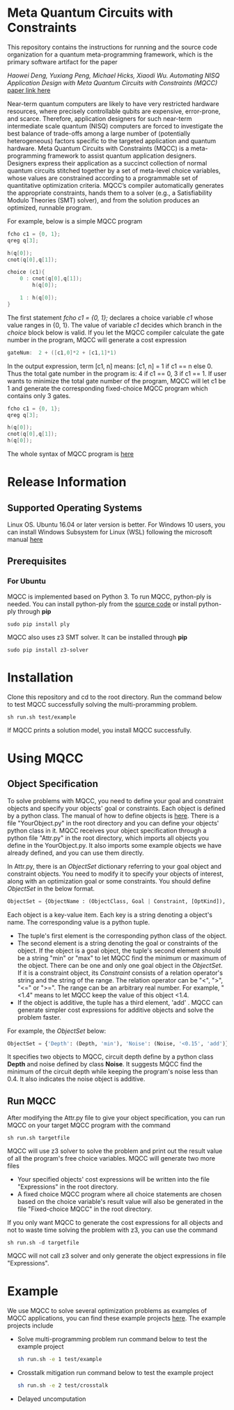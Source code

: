 
# Meta Quantum Circuits with Constraints

This repository contains the instructions for running and the source code organization for a quantum meta-programming framework, which is the primary software artifact for the paper

*Haowei Deng, Yuxiang Peng, Michael Hicks, Xiaodi Wu. Automating NISQ Application Design with Meta Quantum Circuits with Constraints (MQCC)*
[paper link here]()

Near-term quantum computers are likely to have very restricted hardware resources, where precisely controllable qubits are expensive, error-prone, and scarce. Therefore, application designers for such near-term intermediate scale quantum (NISQ) computers are forced to investigate the best balance of trade-offs among a large number of (potentially heterogeneous) factors specific to the targeted application and quantum hardware. 
Meta Quantum Circuits with Constraints (MQCC) is a meta-programming framework to assist quantum application designers. Designers express their application as a succinct collection of normal quantum circuits stitched together by a set of meta-level choice variables, whose values are constrained according to a programmable set of quantitative optimization criteria. MQCC’s compiler automatically generates the appropriate constraints, hands them to a solver (e.g., a Satisfiability Modulo Theories (SMT) solver), and from the solution produces an optimized, runnable program. 

For example, below is a simple MQCC program

```c
fcho c1 = {0, 1};
qreg q[3];

h(q[0]);
cnot(q[0],q[1]);

choice (c1){
    0 : cnot(q[0],q[1]);
        h(q[0]);

    1 : h(q[0]);
}
```
The first statement _fcho c1 = {0, 1};_ declares a choice variable *c1* whose value ranges in {0, 1}. The value of variable *c1* decides which branch in the *choice* block below is valid. If you let the MQCC compiler calculate the gate number in the program, MQCC will generate a cost expression
```c
gateNum:  2 + ([c1,0]*2 + [c1,1]*1)
```
In the output expression, term [c1, n] means: [c1, n] = 1 if c1 == n else 0. Thus the total gate number in the program is: 4 if c1 == 0, 3 if c1 == 1. If user wants to minimize the total gate number of the program, MQCC will let c1 be 1 and generate the corresponding fixed-choice MQCC program which contains only 3 gates.
```c
fcho c1 = {0, 1};
qreg q[3];

h(q[0]);
cnot(q[0],q[1]);
h(q[0]);
```
The whole syntax of MQCC program is [here](doc/MQCC_syntax.md)

# Release Information

## Supported Operating Systems

Linux OS. Ubuntu 16.04 or later version is better.
For Windows 10 users, you can install Windows Subsystem for Linux (WSL) following the microsoft manual [here](https://docs.microsoft.com/en-us/windows/wsl/install-win10#:~:text=Windows%20Subsystem%20for%20Linux%20Installation%20Guide%20for%20Windows,...%207%20Set%20up%20a%20new%20distribu%20)

## Prerequisites
### For Ubuntu

MQCC is implemented based on Python 3. To run MQCC, python-ply is needed. You can install python-ply from the [source code](https://www.dabeaz.com/ply/) or install python-ply through **pip**
```
sudo pip install ply
```

MQCC also uses z3 SMT solver. It can be installed through **pip**
```
sudo pip install z3-solver
```

# Installation
Clone this repository and cd to the root directory. Run the command below to test MQCC successfully solving the multi-proramming problem.
```
sh run.sh test/example
```
If MQCC prints a solution model, you install MQCC successfully.

# Using MQCC

## Object Specification

To solve problems with MQCC, you need to define your goal and constraint objects and specify your objects' goal or constraints. Each object is defined by a python class. The manual of how to define objects is [here](doc/object_doc.md). There is a file "YourObject.py" in the root directory and you can define your objects' python class in it. MQCC receives your object specification through a python file "Attr.py" in the root directory, which imports all objects you define in the YourObject.py. It also imports some example objects we have already defined, and you can use them directly. 

In Attr.py, there is an *ObjectSet* dictionary referring to your goal object and constraint objects. You need to modify it to specify your objects of interest, along with an optimization goal or some constraints. You should define *ObjectSet* in the below format.

```python
ObjectSet = {ObjectName : (ObjectClass, Goal | Constraint, [OptKind]), ...,}
```
Each object is a key-value item. Each key is a string denoting a object's name. The corresponding value is a python tuple.

- The tuple's first element is the corresponding python class of the object. 
- The second element is a string denoting the goal or constraints of the object. If the object is a goal object, the tuple's second element should be a string  "min" or "max" to let MQCC find the minimum or maximum of the object. There can be one and only one goal object in the *ObjectSet*. If it is a constraint object, its *Constraint* consists of a relation operator's string and the string of the range. The relation operator can be "<", ">", "<=" or ">=". The range can be an arbitrary real number. For example, "<1.4" means to let MQCC keep the value of this object <1.4. 
- If the object is additive, the tuple has a third element, 'add' . MQCC can generate simpler cost expressions for additive objects and solve the problem faster.
  
For example, the *ObjectSet* below:
  
```python
ObjectSet = {'Depth': (Depth, 'min'), 'Noise': (Noise, '<0.15', 'add')}
```
It specifies two objects to MQCC, circuit depth define by a python class **Depth** and noise defined by class **Noise**. It suggests MQCC find the minimum of the circuit depth while keeping the program's noise less than 0.4. It also indicates the noise object is additive.

## Run MQCC

After modifying the Attr.py file to give your object specification, you can run MQCC on your target MQCC program with the command
```
sh run.sh targetfile
```
MQCC will use z3 solver to solve the problem and print out the result value of all the program's free choice variables. MQCC will generate two more files

- Your specified objects' cost expressions will be written into the file "Expressions" in the root directory.
- A fixed choice MQCC program where all choice statements are chosen based on the choice variable's result value will also be generated in the file "Fixed-choice MQCC" in the root directory.

If you only want MQCC to generate the cost expressions for all objects and not to waste time solving the problem with z3, you can use the command
```
sh run.sh -d targetfile
```
MQCC will not call z3 solver and only generate the object expressions in file "Expressions".

# Example
We use MQCC to solve several optimization problems as examples of MQCC applications, you can find these example projects [here](doc/examples.md). The example projects include

- Solve multi-programming problem
  run command below to test the example project
  ```sh
  sh run.sh -e 1 test/example
  ```
- Crosstalk mitigation
  run command below to test the example project
  ```sh
  sh run.sh -e 2 test/crosstalk
  ```
- Delayed uncomputation

